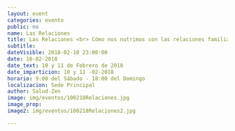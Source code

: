 ```yaml
---
layout: event
categories: evento
public: no
name: Las Relaciones
title: Las Relaciones <br> Cómo nos nutrimos con las relaciones familiares, de pareja y con uno mismo.
subtitle:
dateVisible: 2018-02-10 23:00:00
date: 10-02-2018
date_text: 10 y 11 de Febrero de 2018
date_imparticion: 10 y 11 -02-2018
horario: 9:00 del Sábado - 18:00 del Domingo
localizacion: Sede Principal
author: Salud-Zen
image: img/eventos/100218Relaciones.jpg
image_prop:
image2: img/eventos/100218Relaciones2.jpg

---
```

